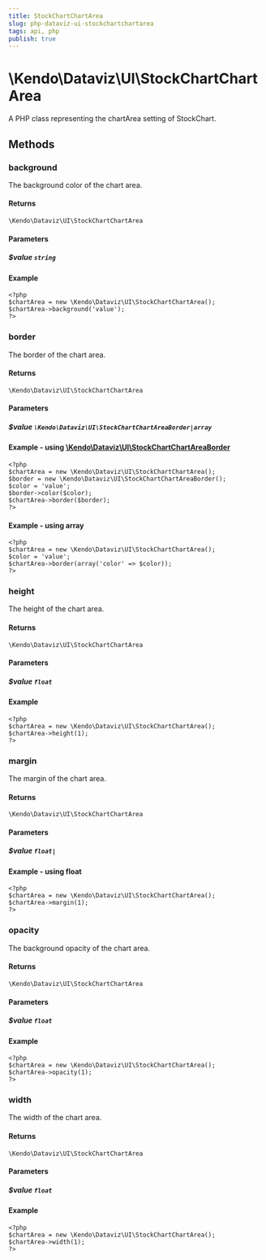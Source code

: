 ```yaml
---
title: StockChartChartArea
slug: php-dataviz-ui-stockchartchartarea
tags: api, php
publish: true
---
```


# \Kendo\Dataviz\UI\StockChartChartArea

A PHP class representing the chartArea setting of StockChart.


## Methods

### background
The background color of the chart area.

#### Returns
`\Kendo\Dataviz\UI\StockChartChartArea`

#### Parameters

##### $value `string`



#### Example 
    <?php
    $chartArea = new \Kendo\Dataviz\UI\StockChartChartArea();
    $chartArea->background('value');
    ?>

### border

The border of the chart area.

#### Returns
`\Kendo\Dataviz\UI\StockChartChartArea`

#### Parameters

##### $value `\Kendo\Dataviz\UI\StockChartChartAreaBorder|array`


#### Example - using [\Kendo\Dataviz\UI\StockChartChartAreaBorder](/kendo-ui/api/wrappers/php/Kendo/Dataviz/UI/StockChartChartAreaBorder)
    <?php
    $chartArea = new \Kendo\Dataviz\UI\StockChartChartArea();
    $border = new \Kendo\Dataviz\UI\StockChartChartAreaBorder();
    $color = 'value';
    $border->color($color);
    $chartArea->border($border);
    ?>

#### Example - using array

    <?php
    $chartArea = new \Kendo\Dataviz\UI\StockChartChartArea();
    $color = 'value';
    $chartArea->border(array('color' => $color));
    ?>

### height
The height of the chart area.

#### Returns
`\Kendo\Dataviz\UI\StockChartChartArea`

#### Parameters

##### $value `float`



#### Example 
    <?php
    $chartArea = new \Kendo\Dataviz\UI\StockChartChartArea();
    $chartArea->height(1);
    ?>

### margin
The margin of the chart area.

#### Returns
`\Kendo\Dataviz\UI\StockChartChartArea`

#### Parameters

##### $value `float|`



#### Example  - using float
    <?php
    $chartArea = new \Kendo\Dataviz\UI\StockChartChartArea();
    $chartArea->margin(1);
    ?>

### opacity
The background opacity of the chart area.

#### Returns
`\Kendo\Dataviz\UI\StockChartChartArea`

#### Parameters

##### $value `float`



#### Example 
    <?php
    $chartArea = new \Kendo\Dataviz\UI\StockChartChartArea();
    $chartArea->opacity(1);
    ?>

### width
The width of the chart area.

#### Returns
`\Kendo\Dataviz\UI\StockChartChartArea`

#### Parameters

##### $value `float`



#### Example 
    <?php
    $chartArea = new \Kendo\Dataviz\UI\StockChartChartArea();
    $chartArea->width(1);
    ?>


